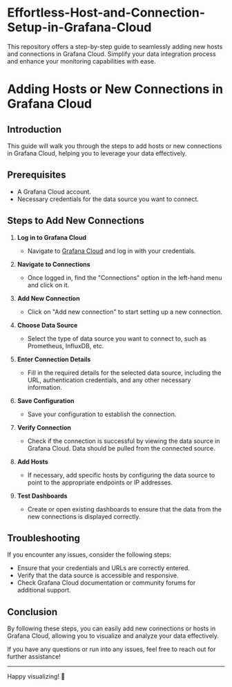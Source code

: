 # Effortless-Host-and-Connection-Setup-in-Grafana-Cloud
This repository offers a step-by-step guide to seamlessly adding new hosts and connections in Grafana Cloud. Simplify your data integration process and enhance your monitoring capabilities with ease.

# Adding Hosts or New Connections in Grafana Cloud

## Introduction

This guide will walk you through the steps to add hosts or new connections in Grafana Cloud, helping you to leverage your data effectively.

## Prerequisites

- A Grafana Cloud account.
- Necessary credentials for the data source you want to connect.

## Steps to Add New Connections

1. **Log in to Grafana Cloud**
   - Navigate to [Grafana Cloud](https://grafana.com/) and log in with your credentials.

2. **Navigate to Connections**
   - Once logged in, find the "Connections" option in the left-hand menu and click on it.

3. **Add New Connection**
   - Click on "Add new connection" to start setting up a new connection.

4. **Choose Data Source**
   - Select the type of data source you want to connect to, such as Prometheus, InfluxDB, etc.

5. **Enter Connection Details**
   - Fill in the required details for the selected data source, including the URL, authentication credentials, and any other necessary information.

6. **Save Configuration**
   - Save your configuration to establish the connection.

7. **Verify Connection**
   - Check if the connection is successful by viewing the data source in Grafana Cloud. Data should be pulled from the connected source.

8. **Add Hosts**
   - If necessary, add specific hosts by configuring the data source to point to the appropriate endpoints or IP addresses.

9. **Test Dashboards**
   - Create or open existing dashboards to ensure that the data from the new connections is displayed correctly.

## Troubleshooting

If you encounter any issues, consider the following steps:
- Ensure that your credentials and URLs are correctly entered.
- Verify that the data source is accessible and responsive.
- Check Grafana Cloud documentation or community forums for additional support.

## Conclusion

By following these steps, you can easily add new connections or hosts in Grafana Cloud, allowing you to visualize and analyze your data effectively.

If you have any questions or run into any issues, feel free to reach out for further assistance!

---

Happy visualizing! 🎉

